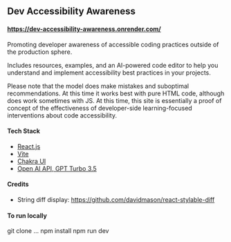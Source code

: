 ## Dev Accessibility Awareness

#### https://dev-accessibility-awareness.onrender.com/

Promoting developer awareness of accessible coding practices outside of the production sphere.

Includes resources, examples, and an AI-powered code editor to help you understand and implement accessibility best practices in your projects.

Please note that the model does make mistakes and suboptimal recommendations. At this time it works best with pure HTML code, although does work sometimes with JS. At this time, this site is essentially a proof of concept of the effectiveness of developer-side learning-focused interventions about code accessibility.

#### Tech Stack

- [React.js](https://react.dev/)
- [Vite](https://vitejs.dev/)
- [Chakra UI](https://v2.chakra-ui.com/)
- [Open AI API, GPT Turbo 3.5](https://platform.openai.com/docs/overview)

#### Credits
- String diff display: https://github.com/davidmason/react-stylable-diff


#### To run locally
git clone ...
npm install
npm run dev
